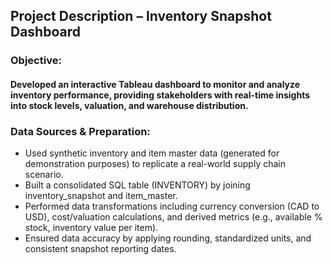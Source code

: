 ## Project Description – Inventory Snapshot Dashboard

### Objective:
#### Developed an interactive Tableau dashboard to monitor and analyze inventory performance, providing stakeholders with real-time insights into stock levels, valuation, and warehouse distribution.

### Data Sources & Preparation:

- Used synthetic inventory and item master data (generated for demonstration purposes) to replicate a real-world supply chain scenario.
- Built a consolidated SQL table (INVENTORY) by joining inventory_snapshot and item_master.
- Performed data transformations including currency conversion (CAD to USD), cost/valuation calculations, and derived metrics (e.g., available % stock, inventory value per item).
- Ensured data accuracy by applying rounding, standardized units, and consistent snapshot reporting dates.
